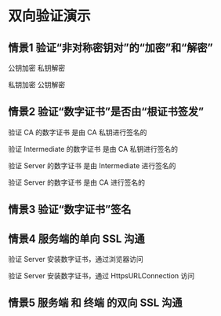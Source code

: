 # 双向验证演示

## 情景1 验证“非对称密钥对”的“加密”和“解密”

公钥加密 私钥解密

私钥加密 公钥解密


## 情景2 验证“数字证书”是否由“根证书签发”

验证 CA 的数字证书 是由 CA 私钥进行签名的

验证 Intermediate 的数字证书 是由 CA 私钥进行签名的

验证 Server 的数字证书 是由 Intermediate 进行签名的

验证 Server 的数字证书 是由 CA 进行签名的


## 情景3 验证“数字证书”签名



## 情景4 服务端的单向 SSL 沟通

验证 Server 安装数字证书，通过浏览器访问

验证 Server 安装数字证书，通过 HttpsURLConnection 访问


## 情景5 服务端 和 终端 的双向 SSL 沟通
 




